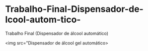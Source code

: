 # Trabalho-Final-Dispensador-de-lcool-autom-tico-
Trabalho Final (Dispensador de álcool automático)


<img src="Dispensador de álcool gel automático> 
